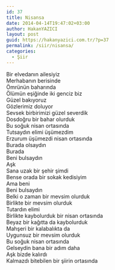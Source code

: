 ```yaml
---
id: 37
title: Nisansa
date: 2014-04-14T19:47:02+03:00
author: HakanYAZICI
layout: post
guid: https://hakanyazici.com.tr/?p=37
permalink: /siir/nisansa/
categories:
  - Şiir
---
```

Bir elvedanın ailesiyiz  
Merhabanın berisinde  
Ömrünün baharında  
Ölümün eşiğinde iki genciz biz  
Güzel bakıyoruz  
Gözlerimiz doluyor  
Sevsek birbirimizi güzel severdik  
Dosdoğru bir bahar olurduk  
Bu soğuk nisan ortasında  
Tutsaydın elimi üşümezdim  
Erzurum üşümezdi nisan ortasında  
Burada olsaydın  
Burada  
Beni bulsaydın  
Aşk  
Sana uzak bir şehir şimdi  
Bense orada bir sokak kedisiyim  
Ama beni  
Beni bulsaydın  
Belki o zaman bir mevsim olurduk  
Birlikte bir mevsim olurduk  
Tutardın elimi  
Birlikte kaybolurduk bir nisan ortasında  
Beyaz bir kağıtta da kaybolurduk  
Mahşeri bir kalabalıkta da  
Uygunsuz bir mevsim olurduk  
Bu soğuk nisan ortasında  
Gelseydin bana bir adım daha  
Aşk bizde kalırdı  
Kalmazdı bitebilen bir şiirin ortasında